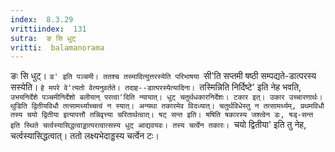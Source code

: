```yaml
---
index:  8.3.29
vrittiindex:  131
sutra:  ङ सि धुट्
vritti:  balamanorama 
---
```


ङः सि धुट्। `ड' इति पञ्चमी। ततश्च तस्मादित्युत्तरस्येति परिभाषया `सी'ति सप्तमी षष्ठी सम्पद्यते-डात्परस्य सस्येति। `हे मपरे वे'त्यतो वेत्यनुवर्तते। तदाह--डात्परस्येत्यादिना। `तस्मिन्निति निर्दिष्टे' इति नेह भवति, `उभयनिर्देशे पञ्चमीनिर्देशो बलीयान् परत्वा'दिति न्यायात्। धुट् चतुर्थधकारनिर्देशः। टकार इत्। उकार उच्चारणार्थः। थुडिति द्वितीयविधौ तत्सामर्थ्याच्चत्वं न स्यात्। अन्यथा तकारमेव विदध्यात्। चतुर्थविधेस्तु न तत्सामर्थ्यम्, प्रथमविधौ तस्य चयो द्वितीया इत्यापत्तौ तन्निवृत्त्या चरितार्थत्वात्। षट् सन्त इति। षषिति षकारस्य जश्त्वेन डः, षड्-सन्त इति स्थिते चर्त्वस्यासिद्धत्वाड्डात्परत्वात्सस्य धुट् आद्यवयवः। तस्य चर्त्वेन तकारः। `चयो द्वितीया' इति तु नेह, चर्त्वस्यासिद्धत्वात्। ततो लक्ष्यभेदाड्डस्य चर्त्वेन टः।


